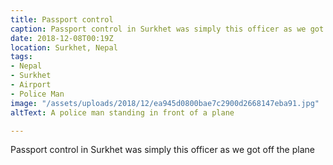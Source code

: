 ```yaml
---
title: Passport control
caption: Passport control in Surkhet was simply this officer as we got off the plane
date: 2018-12-08T00:19Z
location: Surkhet, Nepal
tags:
- Nepal
- Surkhet
- Airport
- Police Man
image: "/assets/uploads/2018/12/ea945d0800bae7c2900d2668147eba91.jpg"
altText: A police man standing in front of a plane

---
```

Passport control in Surkhet was simply this officer as we got off the plane